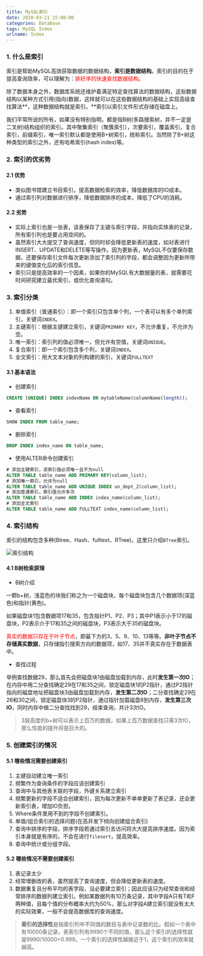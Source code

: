 ```yaml
---
title: MySQL索引
date: 2020-03-21 15:00:00
categories: DataBase
tags: MySQL Index
urlname: Index
---
```


### 1. 什么是索引

索引是帮助MySQL高效获取数据的数据结构，**索引是数据结构**。索引的目的在于提高查询效率，可以理解为：<font color=red>排好序的快速查找数据结构。</font>

<!--more-->

除了数据本身之外，数据库系统还维护着满足特定查找算法的数据结构，这些数据结构以某种方式引用(指向)数据，这样就可以在这些数据结构的基础上实现高级查找算法**，这种数据结构就是索引。**索引以索引文件形式存储在磁盘上。

我们平常所说的所有，如果没有特别指明，都是指B树(多路搜索树，并不一定是二叉树)结构组织的索引。其中聚集索引（聚簇索引），次要索引，覆盖索引，复合索引，前缀索引，唯一索引默认都是使用B+树索引，统称索引。当然除了B+树这种类型的索引之外，还有哈希索引(hash index)等。

### 2. 索引的优劣势

#### 2.1 优势

- 类似图书馆建立书目索引，提高数据检索的效率，降低数据库的IO成本。
- 通过索引列对数据进行排序，降低数据排序的成本，降低了CPU的消耗。

#### 2.2 劣势

- 实际上索引也是一张表，该表保存了主键与索引字段，并指向实体表的记录，所有索引列也是要占用空间的。
- 虽然索引大大提交了查询速度，但同时却会降低更新表的速度，如对表进行INSERT、UPDATE和DELETE等写操作。因为更新表，MySQL不仅要保存数据，还要保存索引文件每次更新添加了索引列的字段，都会调整因为更新所带来的键值变化后的索引信息。
- 索引只是提高效率的一个因素，如果你的MySQL有大数据量的表，就需要花时间研究建立最优索引，或优化查询语句。

### 3. 索引分类

1. 单值索引（普通索引）：即一个索引只包含单个列，一个表可以有多个单列索引，关键词`INDEX`。
2. 主键索引：根据主键建立索引，关键词`PRIMARY KEY`，不允许重复，不允许为空。
3. 唯一索引：索引列的值必须唯一，但允许有空值，关键词`UNIQUE`。
4. 复合索引：即一个索引包含多个列，关键词`INDEX`。
5. 全文索引：用大文本对象的列构建的索引，关键词`FULLTEXT`

#### 3.1 基本语法

- 创建索引

```sql
CREATE [UNIQUE] INDEX indexName ON mytableName(columnName(length));
```

- 查看索引

```sql
SHOW INDEX FROM table_name;
```

- 删除索引

```sql
DROP INDEX index_name ON table_name;
```

- 使用ALTER命令创建索引

```sql
# 添加主键索引，该索引值必须唯一且不为null
ALTER TABLE table_name ADD PRIMARY KEY(column_list);
# 添加唯一索引，允许为null
ALTER TABLE table_name ADD UNIQUE INDEX un_dept_2(column_list);
# 添加普通索引，索引值允许多次
ALTER TABLE table_name ADD INDEX index_name(column_list);
# 添加全文索引
ALTER TABLE table_name ADD FULLTEXT index_name(column_list);
```

### 4. 索引结构

索引的结构包含多种(Btree、Hash、fulltext、RTree)，这里只介绍`BTree`索引。

![索引结构](http://yanxuan.nosdn.127.net/5785ffe134a8e5a140efc4f6ff14f8da.png)

#### 4.1 B树检索原理

- B树介绍

一颗b+树，浅蓝色的块我们称之为一个磁盘块，每个磁盘块包含几个数据项(深蓝色)和指针(黄色)。

如果磁盘块1包含数据项17和35，包含指针P1、P2、P3；其中P1表示小于17的磁盘块，P2表示介于17和35之间的磁盘块，P3表示大于35的磁盘块。

<font color=red>真实的数据只存在于叶子节点</font>，即最下方的3、5、9、10、13等等。**非叶子节点不存储真实数据**，只存储指引搜索方向的数据项，如17、35并不真实存在于数据表中。

- 查找过程

举例查找数据29，那么首先会把磁盘块1由磁盘加载到内存，此时**发生第一次IO**；在内存中用二分查找确定29在17和35之间，锁定磁盘块1的P2指针，通过P2指针指向的磁盘地址把磁盘块3由磁盘加载到内存，**发生第二次IO**；二分查找确定29在26和30之间，锁定磁盘块3的P2指针，通过指针加载磁盘8到内存，**发生第三次IO**，同时内存中做二分查找找到29，结束查询，共计3次IO。

> 3层高度的b+树可以表示上百万的数据，如果上百万数据查找只需3次IO，那么性能的提升将是巨大的。

### 5. 创建索引的情况

#### 5.1 哪些情况需要创建索引

1. 主键自动建立唯一索引
2. 频繁作为查询条件的字段应该创建索引
3. 查询中与其他表关联的字段，外键关系建立索引
4. 频繁更新的字段不适合创建索引，因为每次更新不单单更新了表记录，还会更新索引表，增加IO负担。
5. Where条件里用不到的字段不创建索引。
6. 单值/组合索引的选择问题(在高并发下倾向创建组合索引)
7. 查询中排序的字段，排序字段若通过索引去访问将大大提高排序速度。因为索引本身就是有序的，不会在进行`filesort`，提高效率。
8. 查询中统计或分组字段。

#### 5.2 哪些情况不需要创建索引

1. 表记录太少
2. 经常增删改的表，虽然提高了查询速度，但会降低更新表的速度。
3. 数据重复且分布平均的表字段，没必要建立索引；因此应该只为经常查询和经常排序的数据列建立索引。例如某数据列有10万条记录，其中字段A只有T和F两种值，且每个值的分布概率大约为50%，那么对字段A建立索引就没有太大的实际效果，一般不会提高数据库的查询速度。

> **索引的选择性**是指索引列中不同值的数目与表中记录数的比。假如一个表中有10000条记录，表索引列有9990个不同的值，那么这个索引的选择性就是9990/10000=0.999。一个索引的选择性越接近于1，这个索引的效率就越高。

